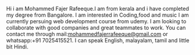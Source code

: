 Hi i am Mohammed Fajer Rafeeque.I am from kerala and i have completed my degree from Bangalore.
I am interested in Coding,food and music
I am currently persuing web development course from udemy.
I am looking to collaborate with good companies and great teammates to work. 
You can contact me through mail:mohammedfajerrafeeque@gmail.com or whatsapp:+91 7025415521.
I can speak English, malayalam, tamil and little bit Hindi.

<!---
FEJOO/FEJOO is a ✨ special ✨ repository because its `README.md` (this file) appears on your GitHub profile.
You can click the Preview link to take a look at your changes.
--->
